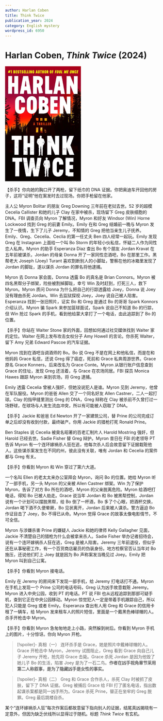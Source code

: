```yaml
---
author: Harlan Coben
title: Think Twice
publication_year: 2024
category: English mystery
wordpress_id: 6950
---
```


# Harlan Coben, <i>Think Twice</i> (2024)

<img src=images/2024_cover.jpg width=250/>

【杀手】你向她的胸口开了两枪，留下纸巾的 DNA 证据。你把奥迪车开回他的房子，这将“证明”他在案发时去过现场。你把手枪留在他家。

主人公 Myron Bolitar 的朋友 Greg Downing 三年前在老挝去世。52 岁的超模 Cecelia Callister 和她的儿子 Clay 在家中被杀，现场留下 Greg 皮肤细胞的 DNA。FBI 调查员向 Myron 了解情况，Myron 和好友 Windsor (Win) Horne Lockwood 找到 Greg 的前妻 Emily。Emily 在和 Greg 结婚前一晚与 Myron 发生了一夜情，生下了儿子 Jeremy，不知情的 Greg 把他当亲生儿子抚养。Emily、Greg、Cecelia、Ceclia 的第一任丈夫 Ben 四人经常一起玩。Emily 发现 Greg 在 Instagram 上面给一个叫 Bo Storm 的年轻小伙私信，怀疑二人作为同性恋人私奔。Myron 的助手 Esperanza Diaz 查出 Bo 有个朋友 Jordan Kravat 在五年前被谋杀，Jordan 的母亲 Donna 开了一家同性恋酒吧，Bo 在那里工作。黑帮老大 Joseph (Joey) Turant 喜欢割断别人的小脚趾，警察在他的冰箱里发现了 Jordan 的脚趾，遂以谋杀 Jordan 的罪名将他逮捕。

Myron 去 Donna 家会面，Donna 透露 Bo 的真名是 Brian Connors。Myron 被四名黑帮分子绑架，险些被割掉脚趾，幸亏 Win 及时赶到，打死三人，救下 Myron。Myron 质问 Donna 为什么把自己的行踪透露给 Joey，Donna 说 Joey 没有理由杀死 Jordan。Win 去监狱探视 Joey，Joey 说自己被人陷害。Esperanza 找到一张旧照片，证实 Bo 和 Greg 是通过 Bo 的哥哥 Spark Konnors 介绍认识。Myron 骗 Spark 来参加篮球面试，Spark 说自己不知道 Bo 的行踪，但 Win 抢过 Spark 的手机，看到他给蒙大拿打了一个电话，由此追踪到了 Bo 的位置。

【杀手】你站在 Walter Stone 家的外面，回想如何通过社交媒体找到 Walter 家的定位。Walter 在网上发布攻击女权分子 Amy Howell 的言论。你杀死 Walter，留下 Amy 兄弟 Edward Pascoe 的汽车证据。

Myron 找到在酒吧当调酒师的 Bo。Bo 说 Greg 不是在网上和他私信，而是在和他妈妈 Grace 私信，还说 Greg 得了癌症，死前和 Grace 私奔周游世界。Grace 原名 Grace Konners，后来改名为 Grace Conte。Myron 从银行账户信息查到 Grace 的住址，发现 Greg 还活着，与 Grace 在农场同居。FBI 探员 Monica Hawes 跟踪 Myron 来到农场，将 Greg 逮捕。

Emily 透露 Cecelia 曾被人强奸，但她没说犯人是谁。Myron 见到 Jeremy，他曾在军队服役。Myron 的爸爸 Allen 交了一个同名好友 Allen Castner，二人一起打球。Clay 的指甲缝里测出 Greg 的 DNA，Greg 辩称在 Clay 被杀前不久曾打过一场野球，在球场与人发生流血冲突，所以有可能被人窃取了 DNA。

【杀手】Jackie 和爸爸 Ed Newton 开了一家建筑公司，替 Prine 的公司完成订单之后却没有收到付款，最终破产。你用 Jackie 的猎枪打死 Ronald Prine。

Ben Staples 说 Cecelia 被臭名昭著的百老汇制片人 Harold Mostring 强奸，但 Harold 已经去世。Sadie Fisher 替 Greg 辩护。Myron 昔日在 FBI 的老领导 PT 告诉 Myron 有一个连环嫁祸杀人狂在逃，他每次杀人后会故意留下证据栽赃他人。这些谋杀案发生在不同的州，彼此没有关联，唯有 Jordan 和 Cecelia 的案件都与 Greg 有关。

【杀手】你看到 Myron 和 Win 穿过了第六大道。

一个名叫 Ellen 的老太太来办公室拜会 Myron，询问 Bo 的位置。她给 Myron 听了一部手机，另一头 Myron 的父亲被 Allen Castner 绑架。Win 为了保护 Myron，告诉了对方 Bo 所在的酒吧，Myron 的父亲脱离危险。Myron 给酒吧打电话，得知 Bo 已被人劫走。Grace 说当年 Jordan 和 Bo 被黑帮控制，Jordan 说有一个计划可以摆脱黑帮，给 Bo 倒了一杯酒，Bo 多了个心眼，把酒杯交换，Jordan 喝下酒不久便晕厥，Bo 见状离开，Jordan 后来被人谋杀。警方逼迫 Bo 作证目击了 Joey，Bo 不得已从命。Myron 觉得 Grace 的故事太像电影情节，不可全信。

Myron 与涉嫌杀害 Prine 的嫌疑人 Jackie 和她的律师 Kelly Gallagher 见面，Jackie 不清楚自己的猎枪为什么会被拿来杀人。Sadie Fisher 举办记者招待会，说有一个连环嫁祸杀人狂在逃，Greg 是被人陷害。Jeremy 三年前退役，但似乎还在从事秘密工作，有一个百货商店雇员的伪装身份。地方检察官否认当年对 Bo 施压，还说他们盯上 Joey 就是因为 Bo 声称案发当晚见过 Joey。Emily 把 Myron 叫到自己公寓。

【杀手】你看到 Myron 接电话。

Emily 在 Jeremy 的房间床下发现一部手机，给 Jeremy 打电话打不通。Myron 在手机上发现一个 Prine 公司的电话号码，Greg 认为凶手故意栽赃 Jeremy。Myron 进入中央公园，收到 PT 的电话。PT 说 FBI 也从远程追踪到那部可疑手机，查到它正在中央公园移动。Myron 惊觉犯人一定是带着手机跟踪自己，所以犯人只能是 Greg 或者 Emily。Esperanza 查出有人用 Greg 和 Grace 的信用卡租了一辆车，给 Myron 发来租车人的照片短信，里面是一个戴黑色棒球帽的人。杀手开枪击中 Myron。

【杀手】你看到 Myron 急匆匆地走上小路，突然躲到树后。你看到 Myron 手机上的图片，十分惊讶。你向 Myron 开枪。

> [!spoiler]- 真相（一）
> 连环杀手是 Grace，她是照片中戴棒球帽的人。Grace 开枪击中 Myron，Jeremy 试图阻止，Greg 看到 Grace 向自己儿子 Jeremy 开枪，抢先将 Grace 击毙。Grace 杀死 Jordan 是因为他毁了她儿子 Bo 的生活，陷害 Joey 是为了一石二鸟。<b>作者在凶手视角章节采用第二人称叙事，是为了隐藏凶手是女性的事实。</b>

> [!spoiler]- 真相（二）
> Greg 和 Grace 合作杀人，杀死 Clay 时被抓了皮肤，留下了 DNA 证据。Greg 被捕后 Grace 给 FBI 打了匿名电话，指出数起谋杀案都是同一凶手所为。Grace 杀死 Prine，替正在坐牢的 Greg 脱罪。Greg 最后跳楼自杀。

某个“连环嫁祸杀人狂”每次作案后都故意留下指向别人的证据，结尾真凶揭晓有一定意外，但因为缺乏伏线所以显得过于随机。标题 <i>Think Twice</i> 有玄机。